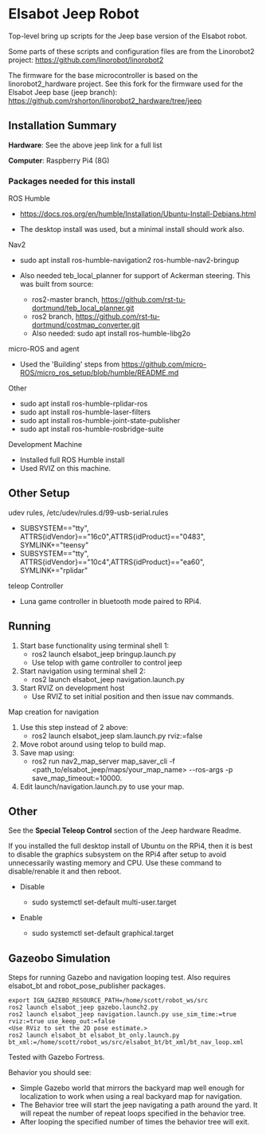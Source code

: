 # Elsabot Jeep Robot

Top-level bring up scripts for the Jeep base version of the Elsabot robot.  

Some parts of these scripts and configuration files are from the Linorobot2 project:  https://github.com/linorobot/linorobot2

The firmware for the base microcontroller is based on the linorobot2_hardware project.  See this fork for the firmware used for the Elsabot Jeep base (jeep branch): https://github.com/rshorton/linorobot2_hardware/tree/jeep


## Installation Summary

**Hardware**: See the above jeep link for a full list

**Computer**: Raspberry Pi4 (8G)

### Packages needed for this install

ROS Humble
* https://docs.ros.org/en/humble/Installation/Ubuntu-Install-Debians.html
    
* The desktop install was used, but a minimal install should work also.

Nav2
* sudo apt install ros-humble-navigation2 ros-humble-nav2-bringup 
* Also needed teb_local_planner for support of Ackerman steering.  This was built from source:

  * ros2-master branch, https://github.com/rst-tu-dortmund/teb_local_planner.git 
  * ros2 branch, https://github.com/rst-tu-dortmund/costmap_converter.git
  * Also needed: sudo apt install ros-humble-libg2o

micro-ROS and agent
* Used the 'Building' steps from https://github.com/micro-ROS/micro_ros_setup/blob/humble/README.md

Other
* sudo apt install ros-humble-rplidar-ros
* sudo apt install ros-humble-laser-filters
* sudo apt install ros-humble-joint-state-publisher
* sudo apt install ros-humble-rosbridge-suite

Development Machine
* Installed full ROS Humble install
* Used RVIZ on this machine.

## Other Setup

udev rules, /etc/udev/rules.d/99-usb-serial.rules 

* SUBSYSTEM=="tty", ATTRS{idVendor}=="16c0",ATTRS{idProduct}=="0483", SYMLINK+="teensy"
* SUBSYSTEM=="tty", ATTRS{idVendor}=="10c4",ATTRS{idProduct}=="ea60", SYMLINK+="rplidar"

teleop Controller
* Luna game controller in bluetooth mode paired to RPi4.

## Running

1. Start base functionality using terminal shell 1:
    + ros2 launch elsabot_jeep bringup.launch.py
    + Use telop with game controller to control jeep
2. Start navigation using terminal shell 2:
    + ros2 launch elsabot_jeep navigation.launch.py
3. Start RVIZ on development host  
    + Use RVIZ to set initial position and then issue nav commands.
  
Map creation for navigation
  1. Use this step instead of 2 above:
     + ros2 launch elsabot_jeep slam.launch.py rviz:=false
  2. Move robot around using telop to build map.
  3. Save map using:
     + ros2 run nav2_map_server map_saver_cli -f <path_to/elsabot_jeep/maps/your_map_name> --ros-args -p save_map_timeout:=10000.
  4. Edit launch/navigation.launch.py to use your map.

  ## Other

  See the **Special Teleop Control** section of the Jeep hardware Readme.

  If you installed the full desktop install of Ubuntu on the RPi4, then it is best to disable the graphics subsystem on the RPi4 after setup to avoid unnecessarily wasting memory and CPU.  Use these command to disable/renable it and then reboot.

  * Disable
    + sudo systemctl set-default multi-user.target

  * Enable
    + sudo systemctl set-default graphical.target

## Gazeobo Simulation

Steps for running Gazebo and navigation looping test.  Also requires elsabot_bt and
robot_pose_publisher packages.

```
export IGN_GAZEBO_RESOURCE_PATH=/home/scott/robot_ws/src
ros2 launch elsabot_jeep gazebo.launch2.py
ros2 launch elsabot_jeep navigation.launch.py use_sim_time:=true rviz:=true use_keep_out:=false
<Use RViz to set the 2D pose estimate.>
ros2 launch elsabot_bt elsabot_bt_only.launch.py bt_xml:=/home/scott/robot_ws/src/elsabot_bt/bt_xml/bt_nav_loop.xml
```

Tested with Gazebo Fortress.

Behavior you should see:

* Simple Gazebo world that mirrors the backyard map well enough for localization to work when using a real backyard map for navigation. 
* The Behavior tree will start the jeep navigating a path around the yard.  It will repeat the number of repeat loops specified in the behavior tree.
* After looping the specified number of times the behavior tree will exit.

